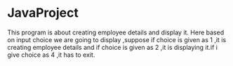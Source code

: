 # JavaProject
This program is about creating employee details and display it.
Here based on input choice we are going to display ,suppose if choice is given as 1 ,it is creating employee details and if choice is given as 2 ,it is displaying it.if i give choice as 4 ,it has to exit.
